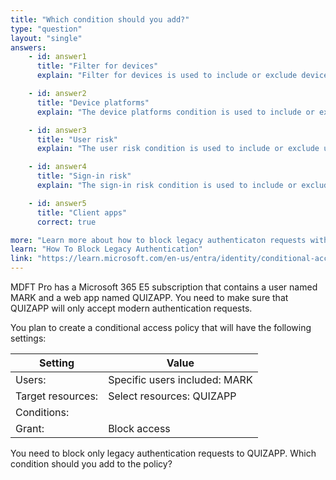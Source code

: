 ```yaml
---
title: "Which condition should you add?"
type: "question"
layout: "single"
answers:
    - id: answer1
      title: "Filter for devices"
      explain: "Filter for devices is used to include or exclude devices based on specific attributes, but it does not specifically target legacy authentication requests."

    - id: answer2
      title: "Device platforms"
      explain: "The device platforms condition is used to include or exclude specific device platforms and operating systems, but it does not specifically target legacy authentication requests."

    - id: answer3
      title: "User risk"
      explain: "The user risk condition is used to include or exclude users based on their risk level, but it does not specifically target legacy authentication requests."

    - id: answer4
      title: "Sign-in risk"
      explain: "The sign-in risk condition is used to include or exclude sign-ins based on their risk level, but it does not specifically target legacy authentication requests."

    - id: answer5
      title: "Client apps"
      correct: true

more: "Learn more about how to block legacy authenticaton requests with a conditional access policy."
learn: "How To Block Legacy Authentication"
link: "https://learn.microsoft.com/en-us/entra/identity/conditional-access/policy-block-legacy-authentication"
---
```

MDFT Pro has a Microsoft 365 E5 subscription that contains a user named MARK and a web app named QUIZAPP. You need to make sure that QUIZAPP will only accept modern authentication requests.

You plan to create a conditional access policy that will have the following settings:

| Setting           | Value                          |
|-------------------|--------------------------------|
| Users:            | Specific users included: MARK |
| Target resources: | Select resources: QUIZAPP         |
| Conditions:       |                                |
| Grant:            | Block access                   |

You need to block only legacy authentication requests to QUIZAPP. Which condition should you add to the policy?